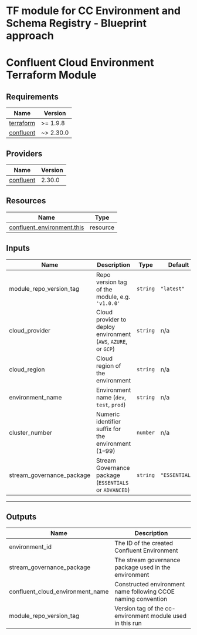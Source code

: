 # TF module for CC Environment and Schema Registry - Blueprint approach

# Confluent Cloud Environment Terraform Module

<!-- BEGIN_TF_DOCS -->
## Requirements

| Name | Version |
|------|---------|
| <a name="requirement_terraform"></a> [terraform](#requirement_terraform) | >= 1.9.8 |
| <a name="requirement_confluent"></a> [confluent](#requirement_confluent) | ~> 2.30.0 |

## Providers

| Name | Version |
|------|---------|
| <a name="provider_confluent"></a> [confluent](#provider_confluent) | 2.30.0 |

## Resources

| Name | Type |
|------|------|
| [confluent_environment.this](https://registry.terraform.io/providers/confluentinc/confluent/latest/docs/resources/environment) | resource |

## Inputs

| Name                           | Description                                                                 | Type     | Default         | Required |
|--------------------------------|-----------------------------------------------------------------------------|----------|------------------|:--------:|
| module_repo_version_tag        | Repo version tag of the module, e.g. `'v1.0.0'`                             | `string` | `"latest"`       |   yes    |
| cloud_provider                 | Cloud provider to deploy environment (`AWS`, `AZURE`, or `GCP`)             | `string` | n/a              |   yes    |
| cloud_region                   | Cloud region of the environment                                             | `string` | n/a              |   yes    |
| environment_name               | Environment name (`dev`, `test`, `prod`)                                    | `string` | n/a              |   yes    |
| cluster_number                 | Numeric identifier suffix for the environment (1–99)                        | `number` | n/a              |   yes    |
| stream_governance_package      | Stream Governance package (`ESSENTIALS` or `ADVANCED`)                     | `string` | `"ESSENTIALS"`   |   no     |

---

## Outputs

| Name                             | Description                                                                 |
|----------------------------------|-----------------------------------------------------------------------------|
| environment_id                   | The ID of the created Confluent Environment                                 |
| stream_governance_package        | The stream governance package used in the environment                       |
| confluent_cloud_environment_name | Constructed environment name following CCOE naming convention               |
| module_repo_version_tag          | Version tag of the cc-environment module used in this run                   |


